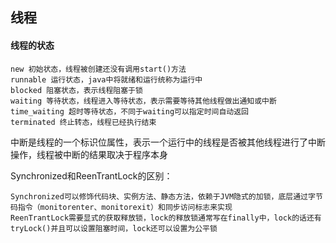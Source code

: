 ## 线程

#### 线程的状态
	new 初始状态，线程被创建还没有调用start()方法
	runnable 运行状态，java中将就绪和运行统称为运行中
	blocked 阻塞状态，表示线程阻塞于锁
	waiting 等待状态，线程进入等待状态，表示需要等待其他线程做出通知或中断
	time_waiting 超时等待状态，不同于waiting可以指定时间自动返回
	terminated 终止转态，线程已经执行结束

中断是线程的一个标识位属性，表示一个运行中的线程是否被其他线程进行了中断操作，线程被中断的结果取决于程序本身

Synchronized和ReenTrantLock的区别：

	Synchronized可以修饰代码块、实例方法、静态方法，依赖于JVM隐式的加锁，底层通过字节码指令（monitorenter、monitorexit）和同步访问标志来实现
	ReenTrantLock需要显式的获取释放锁，lock的释放锁通常写在finally中，lock的话还有tryLock()并且可以设置阻塞时间，lock还可以设置为公平锁